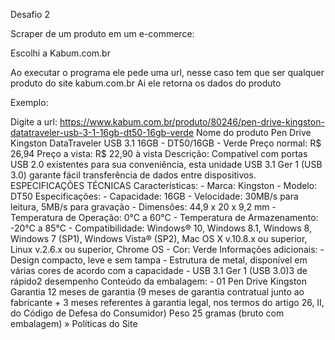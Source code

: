 Desafio 2

Scraper de um produto em um e-commerce:

Escolhi a Kabum.com.br

Ao executar o programa ele pede uma url, nesse caso tem que ser qualquer produto do site kabum.com.br
Ai ele retorna os dados do produto

Exemplo:

Digite a url:
https://www.kabum.com.br/produto/80246/pen-drive-kingston-datatraveler-usb-3-1-16gb-dt50-16gb-verde
Nome do produto Pen Drive Kingston DataTraveler USB 3.1 16GB - DT50/16GB - Verde
Preço normal: R$ 26,94
Preço a vista: R$ 22,90 à vista
Descrição: Compatível com portas USB 2.0 existentes para sua conveniência, esta unidade USB 3.1 Ger 1 (USB 3.0) garante fácil transferência de dados entre dispositivos. 
ESPECIFICAÇÕES TÉCNICAS Características: - Marca: Kingston - Modelo: DT50 Especificações: - Capacidade: 16GB - Velocidade: 30MB/s para leitura, 5MB/s para gravação - Dimensões: 44,9 x 20 x 9,2 mm - Temperatura de Operação: 0°C a 60°C - Temperatura de Armazenamento: -20°C a 85°C - Compatibilidade: Windows® 10, Windows 8.1, Windows 8, Windows 7 (SP1), Windows Vista® (SP2), Mac OS X v.10.8.x ou superior, Linux v.2.6.x ou superior, Chrome OS - Cor: Verde Informações adicionais: - Design compacto, leve e sem tampa - Estrutura de metal, disponível em várias cores de acordo com a capacidade - USB 3.1 Ger 1 (USB 3.0)3 de rápido2 desempenho Conteúdo da embalagem: - 01 Pen Drive Kingston Garantia 12 meses de garantia (9 meses de garantia contratual junto ao fabricante + 3 meses referentes à garantia legal, nos termos do artigo 26, II, do Código de Defesa do Consumidor) Peso 25 gramas (bruto com embalagem) » Políticas do Site
